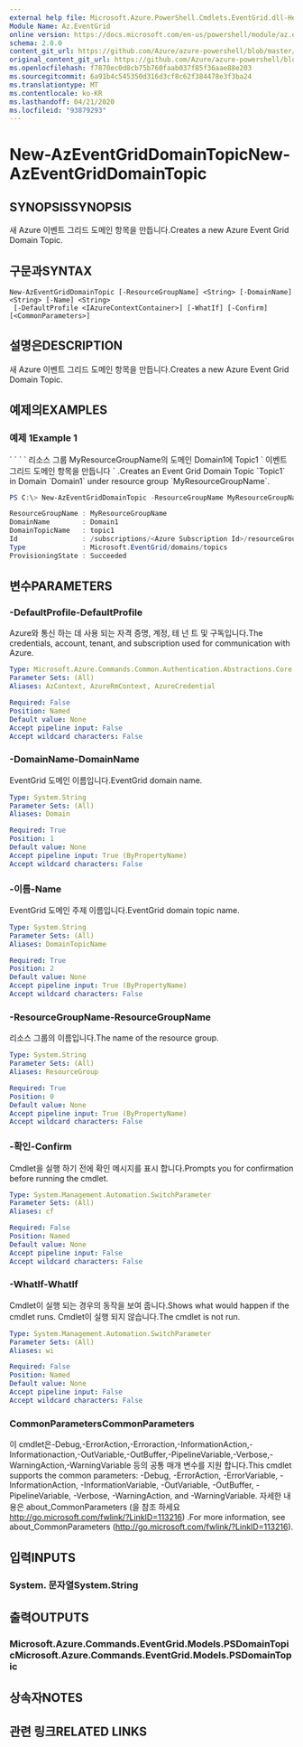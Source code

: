 ```yaml
---
external help file: Microsoft.Azure.PowerShell.Cmdlets.EventGrid.dll-Help.xml
Module Name: Az.EventGrid
online version: https://docs.microsoft.com/en-us/powershell/module/az.eventgrid/new-azeventgriddomaintopic
schema: 2.0.0
content_git_url: https://github.com/Azure/azure-powershell/blob/master/src/EventGrid/EventGrid/help/New-AzEventGridDomainTopic.md
original_content_git_url: https://github.com/Azure/azure-powershell/blob/master/src/EventGrid/EventGrid/help/New-AzEventGridDomainTopic.md
ms.openlocfilehash: f7870ec0d8cb75b760faab037f85f36aae88e203
ms.sourcegitcommit: 6a91b4c545350d316d3cf8c62f384478e3f3ba24
ms.translationtype: MT
ms.contentlocale: ko-KR
ms.lasthandoff: 04/21/2020
ms.locfileid: "93879293"
---
```

# <span data-ttu-id="666f6-101">New-AzEventGridDomainTopic</span><span class="sxs-lookup"><span data-stu-id="666f6-101">New-AzEventGridDomainTopic</span></span>

## <span data-ttu-id="666f6-102">SYNOPSIS</span><span class="sxs-lookup"><span data-stu-id="666f6-102">SYNOPSIS</span></span>
<span data-ttu-id="666f6-103">새 Azure 이벤트 그리드 도메인 항목을 만듭니다.</span><span class="sxs-lookup"><span data-stu-id="666f6-103">Creates a new Azure Event Grid Domain Topic.</span></span>

## <span data-ttu-id="666f6-104">구문과</span><span class="sxs-lookup"><span data-stu-id="666f6-104">SYNTAX</span></span>

```
New-AzEventGridDomainTopic [-ResourceGroupName] <String> [-DomainName] <String> [-Name] <String>
 [-DefaultProfile <IAzureContextContainer>] [-WhatIf] [-Confirm] [<CommonParameters>]
```

## <span data-ttu-id="666f6-105">설명은</span><span class="sxs-lookup"><span data-stu-id="666f6-105">DESCRIPTION</span></span>
<span data-ttu-id="666f6-106">새 Azure 이벤트 그리드 도메인 항목을 만듭니다.</span><span class="sxs-lookup"><span data-stu-id="666f6-106">Creates a new Azure Event Grid Domain Topic.</span></span>

## <span data-ttu-id="666f6-107">예제의</span><span class="sxs-lookup"><span data-stu-id="666f6-107">EXAMPLES</span></span>

### <span data-ttu-id="666f6-108">예제 1</span><span class="sxs-lookup"><span data-stu-id="666f6-108">Example 1</span></span>

<span data-ttu-id="666f6-109">\` \` \` \` 리소스 그룹 MyResourceGroupName의 도메인 Domain1에 Topic1 \` 이벤트 그리드 도메인 항목을 만듭니다 \` .</span><span class="sxs-lookup"><span data-stu-id="666f6-109">Creates an Event Grid Domain Topic \`Topic1\` in Domain \`Domain1\` under resource group \`MyResourceGroupName\`.</span></span>

```powershell
PS C:\> New-AzEventGridDomainTopic -ResourceGroupName MyResourceGroupName -DomainName Domain1 -Name Topic1

ResourceGroupName : MyResourceGroupName
DomainName        : Domain1
DomainTopicName   : topic1
Id                : /subscriptions/<Azure Subscription Id>/resourceGroups/MyResourceGroupName/providers/Microsoft.EventGrid/domains/Domain1/topics/topic1
Type              : Microsoft.EventGrid/domains/topics
ProvisioningState : Succeeded
```

## <span data-ttu-id="666f6-110">변수</span><span class="sxs-lookup"><span data-stu-id="666f6-110">PARAMETERS</span></span>

### <span data-ttu-id="666f6-111">-DefaultProfile</span><span class="sxs-lookup"><span data-stu-id="666f6-111">-DefaultProfile</span></span>
<span data-ttu-id="666f6-112">Azure와 통신 하는 데 사용 되는 자격 증명, 계정, 테 넌 트 및 구독입니다.</span><span class="sxs-lookup"><span data-stu-id="666f6-112">The credentials, account, tenant, and subscription used for communication with Azure.</span></span>

```yaml
Type: Microsoft.Azure.Commands.Common.Authentication.Abstractions.Core.IAzureContextContainer
Parameter Sets: (All)
Aliases: AzContext, AzureRmContext, AzureCredential

Required: False
Position: Named
Default value: None
Accept pipeline input: False
Accept wildcard characters: False
```

### <span data-ttu-id="666f6-113">-DomainName</span><span class="sxs-lookup"><span data-stu-id="666f6-113">-DomainName</span></span>
<span data-ttu-id="666f6-114">EventGrid 도메인 이름입니다.</span><span class="sxs-lookup"><span data-stu-id="666f6-114">EventGrid domain name.</span></span>

```yaml
Type: System.String
Parameter Sets: (All)
Aliases: Domain

Required: True
Position: 1
Default value: None
Accept pipeline input: True (ByPropertyName)
Accept wildcard characters: False
```

### <span data-ttu-id="666f6-115">-이름</span><span class="sxs-lookup"><span data-stu-id="666f6-115">-Name</span></span>
<span data-ttu-id="666f6-116">EventGrid 도메인 주제 이름입니다.</span><span class="sxs-lookup"><span data-stu-id="666f6-116">EventGrid domain topic name.</span></span>

```yaml
Type: System.String
Parameter Sets: (All)
Aliases: DomainTopicName

Required: True
Position: 2
Default value: None
Accept pipeline input: True (ByPropertyName)
Accept wildcard characters: False
```

### <span data-ttu-id="666f6-117">-ResourceGroupName</span><span class="sxs-lookup"><span data-stu-id="666f6-117">-ResourceGroupName</span></span>
<span data-ttu-id="666f6-118">리소스 그룹의 이름입니다.</span><span class="sxs-lookup"><span data-stu-id="666f6-118">The name of the resource group.</span></span>

```yaml
Type: System.String
Parameter Sets: (All)
Aliases: ResourceGroup

Required: True
Position: 0
Default value: None
Accept pipeline input: True (ByPropertyName)
Accept wildcard characters: False
```

### <span data-ttu-id="666f6-119">-확인</span><span class="sxs-lookup"><span data-stu-id="666f6-119">-Confirm</span></span>
<span data-ttu-id="666f6-120">Cmdlet을 실행 하기 전에 확인 메시지를 표시 합니다.</span><span class="sxs-lookup"><span data-stu-id="666f6-120">Prompts you for confirmation before running the cmdlet.</span></span>

```yaml
Type: System.Management.Automation.SwitchParameter
Parameter Sets: (All)
Aliases: cf

Required: False
Position: Named
Default value: None
Accept pipeline input: False
Accept wildcard characters: False
```

### <span data-ttu-id="666f6-121">-WhatIf</span><span class="sxs-lookup"><span data-stu-id="666f6-121">-WhatIf</span></span>
<span data-ttu-id="666f6-122">Cmdlet이 실행 되는 경우의 동작을 보여 줍니다.</span><span class="sxs-lookup"><span data-stu-id="666f6-122">Shows what would happen if the cmdlet runs.</span></span>
<span data-ttu-id="666f6-123">Cmdlet이 실행 되지 않습니다.</span><span class="sxs-lookup"><span data-stu-id="666f6-123">The cmdlet is not run.</span></span>

```yaml
Type: System.Management.Automation.SwitchParameter
Parameter Sets: (All)
Aliases: wi

Required: False
Position: Named
Default value: None
Accept pipeline input: False
Accept wildcard characters: False
```

### <span data-ttu-id="666f6-124">CommonParameters</span><span class="sxs-lookup"><span data-stu-id="666f6-124">CommonParameters</span></span>
<span data-ttu-id="666f6-125">이 cmdlet은-Debug,-ErrorAction,-Erroraction,-InformationAction,-Informationaction,-OutVariable,-OutBuffer,-PipelineVariable,-Verbose,-WarningAction,-WarningVariable 등의 공통 매개 변수를 지원 합니다.</span><span class="sxs-lookup"><span data-stu-id="666f6-125">This cmdlet supports the common parameters: -Debug, -ErrorAction, -ErrorVariable, -InformationAction, -InformationVariable, -OutVariable, -OutBuffer, -PipelineVariable, -Verbose, -WarningAction, and -WarningVariable.</span></span> <span data-ttu-id="666f6-126">자세한 내용은 about_CommonParameters (을 참조 하세요 http://go.microsoft.com/fwlink/?LinkID=113216) .</span><span class="sxs-lookup"><span data-stu-id="666f6-126">For more information, see about_CommonParameters (http://go.microsoft.com/fwlink/?LinkID=113216).</span></span>

## <span data-ttu-id="666f6-127">입력</span><span class="sxs-lookup"><span data-stu-id="666f6-127">INPUTS</span></span>

### <span data-ttu-id="666f6-128">System. 문자열</span><span class="sxs-lookup"><span data-stu-id="666f6-128">System.String</span></span>

## <span data-ttu-id="666f6-129">출력</span><span class="sxs-lookup"><span data-stu-id="666f6-129">OUTPUTS</span></span>

### <span data-ttu-id="666f6-130">Microsoft.Azure.Commands.EventGrid.Models.PSDomainTopic</span><span class="sxs-lookup"><span data-stu-id="666f6-130">Microsoft.Azure.Commands.EventGrid.Models.PSDomainTopic</span></span>

## <span data-ttu-id="666f6-131">상속자</span><span class="sxs-lookup"><span data-stu-id="666f6-131">NOTES</span></span>

## <span data-ttu-id="666f6-132">관련 링크</span><span class="sxs-lookup"><span data-stu-id="666f6-132">RELATED LINKS</span></span>
